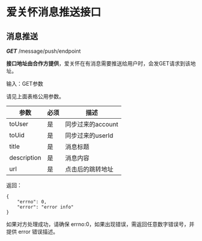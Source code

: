 # 爱关怀消息推送接口


## 消息推送

***GET*** /message/push/endpoint

**接口地址由合作方提供**，爱关怀在有消息需要推送给用户时，会发GET请求到该地址。

输入：GET参数

请见上面表格公用参数。

参数 | 必须 | 描述
----|------|----
toUser | 是  | 同步过来的account
toUid |  是  | 同步过来的userId
title | 是  | 消息标题
description | 是  | 消息内容
url | 是  | 点击后的跳转地址


返回：

```
{
	"errno": 0,
	"error": "error info"
}
```


如果对方处理成功，请确保 errno:0，如果出现错误，需返回任意数字错误号，并提供 error 错误描述。

